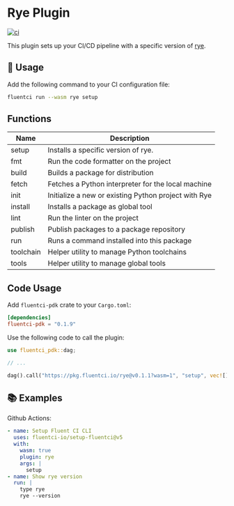 # Rye Plugin

[![ci](https://github.com/fluentci-io/rye-plugin/actions/workflows/ci.yml/badge.svg)](https://github.com/fluentci-io/rye-plugin/actions/workflows/ci.yml)

This plugin sets up your CI/CD pipeline with a specific version of [rye](https://github.com/astral-sh/rye).

## 🚀 Usage

Add the following command to your CI configuration file:

```bash
fluentci run --wasm rye setup
```

## Functions

| Name   | Description                                |
| ------ | ------------------------------------------ |
| setup  | Installs a specific version of rye.       |
| fmt    | Run the code formatter on the project     |
| build  | Builds a package for distribution         |
| fetch  | Fetches a Python interpreter for the local machine |
| init   | Initialize a new or existing Python project with Rye |
| install | Installs a package as global tool |
| lint    | Run the linter on the project |
| publish | Publish packages to a package repository |
| run     | Runs a command installed into this package |
| toolchain | Helper utility to manage Python toolchains |
| tools |  Helper utility to manage global tools |

## Code Usage

Add `fluentci-pdk` crate to your `Cargo.toml`:

```toml
[dependencies]
fluentci-pdk = "0.1.9"
```

Use the following code to call the plugin:

```rust
use fluentci_pdk::dag;

// ...

dag().call("https://pkg.fluentci.io/rye@v0.1.1?wasm=1", "setup", vec![])?;
```

## 📚 Examples

Github Actions:

```yaml
- name: Setup Fluent CI CLI
  uses: fluentci-io/setup-fluentci@v5
  with:
    wasm: true
    plugin: rye
    args: |
      setup
- name: Show rye version
  run: |
    type rye
    rye --version
```
